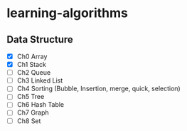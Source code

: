 # learning-algorithms

## Data Structure

- [x] Ch0 Array
- [x] Ch1 Stack
- [ ] Ch2 Queue
- [ ] Ch3 Linked List
- [ ] Ch4 Sorting (Bubble, Insertion, merge, quick, selection)
- [ ] Ch5 Tree
- [ ] Ch6 Hash Table
- [ ] Ch7 Graph
- [ ] Ch8 Set